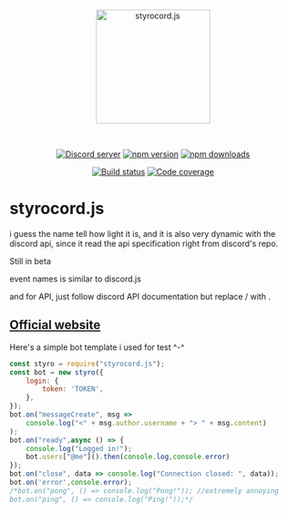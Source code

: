 <div align="center">
	<br />
	<p>
		<a href="https://dreamnity.in/styrocord.js"><img src="https://raw.githubusercontent.com/Dreamnity/styrocord.js/main/icon.png" width="200" alt="styrocord.js" /></a>
	</p>
	<br />
	<p>
		<a href="https://discord.dreamnity.in/"><img src="https://img.shields.io/discord/785358848591790121?color=5865F2&logo=discord&logoColor=white" alt="Discord server" /></a>
		<a href="https://www.npmjs.com/package/styrocord.js"><img src="https://img.shields.io/npm/v/styrocord.js.svg?maxAge=3600" alt="npm version" /></a>
		<a href="https://www.npmjs.com/package/styrocord.js"><img src="https://img.shields.io/npm/dt/styrocord.js.svg?maxAge=3600" alt="npm downloads" /></a>
	</p>
	<p>
		<a href="https://github.com/dreamnity/styrocord.js/actions"><img src="https://github.com/dreamnity/styrocord.js/actions/workflows/npm-publish.yml/badge.svg" alt="Build status" /></a>
		<a href="https://codecov.io/gh/dreamnity/styrocord.js" ><img src="https://codecov.io/gh/dreamnity/styrocord.js/branch/main/graph/badge.svg?precision=2" alt="Code coverage" /></a>
	</p>
</div>

# styrocord.js
i guess the name tell how light it is, and it is also very dynamic with the discord api, since it read the api specification right from discord's repo.

Still in beta

event names is similar to discord.js

and for API, just follow discord API documentation but replace / with .

## [Official website](https://dreamnity.in/styrocord.js)

Here's a simple bot template i used for test ^-^

```js
const styro = require("styrocord.js");
const bot = new styro({
	login: {
		token: 'TOKEN',
	},
});
bot.on("messageCreate", msg =>
	console.log("<" + msg.author.username + "> " + msg.content)
);
bot.on("ready",async () => {
	console.log("Logged in!");
	bot.users["@me"]().then(console.log,console.error)
});
bot.on("close", data => console.log("Connection closed: ", data));
bot.on('error',console.error);
/*bot.on("pong", () => console.log("Pong!")); //extremely annoying
bot.on("ping", () => console.log("Ping!"));*/
```
